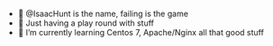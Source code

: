 - 👋 @IsaacHunt is the name, failing is the game
- 👀 Just having a play round with stuff
- 🌱 I’m currently learning Centos 7, Apache/Nginx all that good stuff

<!---
IsaacHunt/IsaacHunt is a ✨ special ✨ repository because its `README.md` (this file) appears on your GitHub profile.
You can click the Preview link to take a look at your changes.
--->
